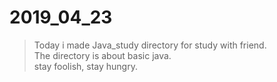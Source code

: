# 2019_04_23  
  
> Today i made Java_study directory for study with friend.  
> The directory is about basic java.  
> stay foolish, stay hungry.

